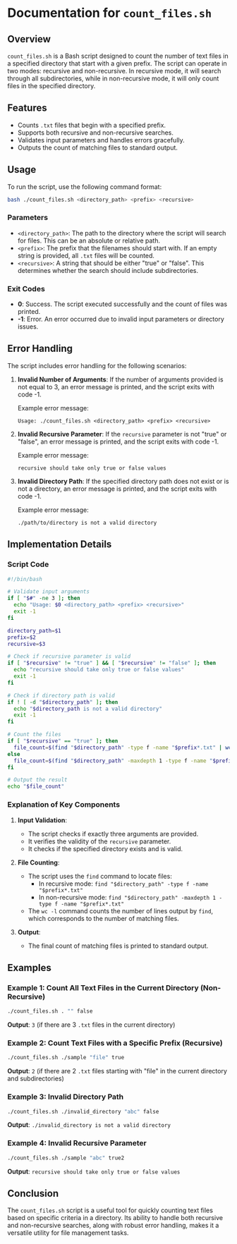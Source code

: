 # Documentation for `count_files.sh`

## Overview

`count_files.sh` is a Bash script designed to count the number of text files in a specified directory that start with a given prefix. The script can operate in two modes: recursive and non-recursive. In recursive mode, it will search through all subdirectories, while in non-recursive mode, it will only count files in the specified directory.

## Features

- Counts `.txt` files that begin with a specified prefix.
- Supports both recursive and non-recursive searches.
- Validates input parameters and handles errors gracefully.
- Outputs the count of matching files to standard output.

## Usage

To run the script, use the following command format:

```bash
bash ./count_files.sh <directory_path> <prefix> <recursive>
```

### Parameters

- `<directory_path>`: The path to the directory where the script will search for files. This can be an absolute or relative path.
- `<prefix>`: The prefix that the filenames should start with. If an empty string is provided, all `.txt` files will be counted.
- `<recursive>`: A string that should be either "true" or "false". This determines whether the search should include subdirectories.

### Exit Codes

- **0**: Success. The script executed successfully and the count of files was printed.
- **-1**: Error. An error occurred due to invalid input parameters or directory issues.

## Error Handling

The script includes error handling for the following scenarios:

1. **Invalid Number of Arguments**: If the number of arguments provided is not equal to 3, an error message is printed, and the script exits with code -1.
   
   Example error message:
   ```
   Usage: ./count_files.sh <directory_path> <prefix> <recursive>
   ```

2. **Invalid Recursive Parameter**: If the `recursive` parameter is not "true" or "false", an error message is printed, and the script exits with code -1.
   
   Example error message:
   ```
   recursive should take only true or false values
   ```

3. **Invalid Directory Path**: If the specified directory path does not exist or is not a directory, an error message is printed, and the script exits with code -1.
   
   Example error message:
   ```
   ./path/to/directory is not a valid directory
   ```

## Implementation Details

### Script Code

```bash
#!/bin/bash

# Validate input arguments
if [ "$#" -ne 3 ]; then
  echo "Usage: $0 <directory_path> <prefix> <recursive>"
  exit -1
fi

directory_path=$1
prefix=$2
recursive=$3

# Check if recursive parameter is valid
if [ "$recursive" != "true" ] && [ "$recursive" != "false" ]; then
  echo "recursive should take only true or false values"
  exit -1
fi

# Check if directory path is valid
if ! [ -d "$directory_path" ]; then
  echo "$directory_path is not a valid directory"
  exit -1
fi

# Count the files
if [ "$recursive" == "true" ]; then
  file_count=$(find "$directory_path" -type f -name "$prefix*.txt" | wc -l)
else
  file_count=$(find "$directory_path" -maxdepth 1 -type f -name "$prefix*.txt" | wc -l)
fi

# Output the result
echo "$file_count"
```

### Explanation of Key Components

1. **Input Validation**:
   - The script checks if exactly three arguments are provided.
   - It verifies the validity of the `recursive` parameter.
   - It checks if the specified directory exists and is valid.

2. **File Counting**:
   - The script uses the `find` command to locate files:
     - In recursive mode: `find "$directory_path" -type f -name "$prefix*.txt"`
     - In non-recursive mode: `find "$directory_path" -maxdepth 1 -type f -name "$prefix*.txt"`
   - The `wc -l` command counts the number of lines output by `find`, which corresponds to the number of matching files.

3. **Output**:
   - The final count of matching files is printed to standard output.

## Examples

### Example 1: Count All Text Files in the Current Directory (Non-Recursive)

```bash
./count_files.sh . "" false
```
**Output**: `3` (if there are 3 `.txt` files in the current directory)

### Example 2: Count Text Files with a Specific Prefix (Recursive)

```bash
./count_files.sh ./sample "file" true
```
**Output**: `2` (if there are 2 `.txt` files starting with "file" in the current directory and subdirectories)

### Example 3: Invalid Directory Path

```bash
./count_files.sh ./invalid_directory "abc" false
```
**Output**: `./invalid_directory is not a valid directory`

### Example 4: Invalid Recursive Parameter

```bash
./count_files.sh ./sample "abc" true2
```
**Output**: `recursive should take only true or false values`

## Conclusion

The `count_files.sh` script is a useful tool for quickly counting text files based on specific criteria in a directory. Its ability to handle both recursive and non-recursive searches, along with robust error handling, makes it a versatile utility for file management tasks.
